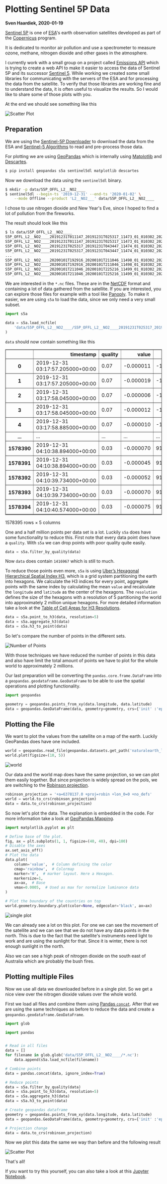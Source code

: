 # Plotting Sentinel 5P Data

__Sven Haardiek, 2020-01-19__

[Sentinel 5P](http://www.esa.int/Applications/Observing_the_Earth/Copernicus/Sentinel-5P) is one of [ESA](https://www.esa.int/)'s earth observation satellites developed as part of the [Copernicus](https://www.esa.int/Applications/Observing_the_Earth/Copernicus) program.

It is dedicated to monitor air pollution and use a spectrometer to measure ozone, methane, nitrogen dioxide and other gases in the atmosphere.

I currently work with a small group on a project called [Emissions API](https://emissions-api.org) which is trying to create a web API to make it easier to access the data of Sentinel 5P and its successor [Sentinel 5](https://earth.esa.int/web/guest/missions/esa-future-missions/sentinel-5).
While working we created some small libraries for communicating with the servers of the ESA and for processing the data from the satellite.
To verify that those libraries are working fine and to understand the data, it is often useful to visualize the results.
So I would like to share some of those plots with you.

At the end we should see something like this

![Scatter Plot](images/plotting-sentinel-5p-data/scatter-plot.png)

## Preparation

We are using the [Sentinel-5P Downloader](https://pypi.org/project/sentinel5dl/) to download the data from the ESA and [Sentinel-5 Algorithms](https://pypi.org/project/s5a/) to read and pre-process those data.

For plotting we are using [GeoPandas](http://geopandas.org/) which is internally using [Matplotlib](https://matplotlib.org/) and [Descartes](https://pypi.org/project/descartes/).

```bash
$ pip install geopandas s5a sentinel5dl matplotlib descartes
```

Now we download the data using the `sentinel5dl` binary.

```bash
$ mkdir -p data/S5P_OFFL_L2__NO2____
$ sentinel5dl --begin-ts '2019-12-31' --end-ts '2020-01-02' \
    --mode Offline --product 'L2__NO2___' data/S5P_OFFL_L2__NO2____
```

I chose to use nitrogen dioxide and New Year's Eve, since I hoped to find a lot of pollution from the fireworks.

The result should look like this

```bash
$ ls data/S5P_OFFL_L2__NO2____
S5P_OFFL_L2__NO2____20191231T011147_20191231T025317_11473_01_010302_20200101T180133.nc
S5P_OFFL_L2__NO2____20191231T011147_20191231T025317_11473_01_010302_20200101T180133.nc.md5sum
S5P_OFFL_L2__NO2____20191231T025317_20191231T043447_11474_01_010302_20200101T192226.nc
S5P_OFFL_L2__NO2____20191231T025317_20191231T043447_11474_01_010302_20200101T192226.nc.md5sum
...
S5P_OFFL_L2__NO2____20200101T192916_20200101T211046_11498_01_010302_20200103T121312.nc
S5P_OFFL_L2__NO2____20200101T192916_20200101T211046_11498_01_010302_20200103T121312.nc.md5sum
S5P_OFFL_L2__NO2____20200101T211046_20200101T225216_11499_01_010302_20200103T140339.nc
S5P_OFFL_L2__NO2____20200101T211046_20200101T225216_11499_01_010302_20200103T140339.nc.md5sum
```

We are interested in the `*.nc` files.
These are in the [NetCDF](https://de.wikipedia.org/wiki/NetCDF) format and containing a lot of data gathered from the satellite.
If you are interested, you can explore those files for example with a tool like [Panoply](https://www.giss.nasa.gov/tools/panoply/).
To make it easier, we are using `s5a` to load the data, since we only need a very small subset.


```python
import s5a

data = s5a.load_ncfile(
    'data/S5P_OFFL_L2__NO2____/S5P_OFFL_L2__NO2____20191231T025317_20191231T043447_11474_01_010302_20200101T192226.nc'
)
```

`data` should now contain something like this

<div>
<style scoped>
    .dataframe tbody tr th:only-of-type {
        vertical-align: middle;
    }

    .dataframe tbody tr th {
        vertical-align: top;
    }

    .dataframe thead th {
        text-align: right;
    }
</style>
<table border="1" class="dataframe">
  <thead>
    <tr style="text-align: right;">
      <th></th>
      <th>timestamp</th>
      <th>quality</th>
      <th>value</th>
      <th>longitude</th>
      <th>latitude</th>
    </tr>
  </thead>
  <tbody>
    <tr>
      <th>0</th>
      <td>2019-12-31 03:17:57.205000+00:00</td>
      <td>0.07</td>
      <td>-0.000011</td>
      <td>-15.975651</td>
      <td>-65.399246</td>
    </tr>
    <tr>
      <th>1</th>
      <td>2019-12-31 03:17:57.205000+00:00</td>
      <td>0.07</td>
      <td>-0.000019</td>
      <td>-16.178890</td>
      <td>-65.418892</td>
    </tr>
    <tr>
      <th>2</th>
      <td>2019-12-31 03:17:58.045000+00:00</td>
      <td>0.07</td>
      <td>-0.000006</td>
      <td>-15.965775</td>
      <td>-65.446426</td>
    </tr>
    <tr>
      <th>3</th>
      <td>2019-12-31 03:17:58.045000+00:00</td>
      <td>0.07</td>
      <td>-0.000012</td>
      <td>-16.169365</td>
      <td>-65.466110</td>
    </tr>
    <tr>
      <th>4</th>
      <td>2019-12-31 03:17:58.885000+00:00</td>
      <td>0.07</td>
      <td>-0.000010</td>
      <td>-15.955670</td>
      <td>-65.493546</td>
    </tr>
    <tr>
      <th>...</th>
      <td>...</td>
      <td>...</td>
      <td>...</td>
      <td>...</td>
      <td>...</td>
    </tr>
    <tr>
      <th>1578390</th>
      <td>2019-12-31 04:10:38.894000+00:00</td>
      <td>0.03</td>
      <td>-0.000070</td>
      <td>91.619942</td>
      <td>62.235840</td>
    </tr>
    <tr>
      <th>1578391</th>
      <td>2019-12-31 04:10:38.894000+00:00</td>
      <td>0.03</td>
      <td>-0.000045</td>
      <td>91.716927</td>
      <td>62.305752</td>
    </tr>
    <tr>
      <th>1578392</th>
      <td>2019-12-31 04:10:39.734000+00:00</td>
      <td>0.03</td>
      <td>-0.000052</td>
      <td>91.440414</td>
      <td>62.197773</td>
    </tr>
    <tr>
      <th>1578393</th>
      <td>2019-12-31 04:10:39.734000+00:00</td>
      <td>0.03</td>
      <td>-0.000070</td>
      <td>91.538177</td>
      <td>62.268784</td>
    </tr>
    <tr>
      <th>1578394</th>
      <td>2019-12-31 04:10:40.574000+00:00</td>
      <td>0.03</td>
      <td>-0.000075</td>
      <td>91.358582</td>
      <td>62.230633</td>
    </tr>
  </tbody>
</table>
<p>1578395 rows × 5 columns</p>
</div>

One and a half million points per data set is a lot.
Luckily `s5a` does have some functionality to reduce this.
First note that every data point does have a `quality`.
With `s5a` we can drop points with poor quality quite easily.

```python
data = s5a.filter_by_quality(data)
```

Now `data` does contain `1416967` which is still to much.

To reduce those points even more,
`s5a` is using [Uber’s Hexagonal Hierarchical Spatial Index H3](https://eng.uber.com/h3/),
which is a grid system partitioning the earth into hexagons.
We calculate the H3 indices for every point,
aggregate points with the same index by calculating the mean `value` and recalculate the `longitude` and `latitude` as the center of the hexagons.
The `resolution` defines the size of the hexagons with a resolution of 5 partitioning the world into approximately 2 million unique hexagons.
For more detailed information take a look at the [Table of Cell Areas for H3 Resolutions](https://uber.github.io/h3/#/documentation/core-library/resolution-table).


```python
data = s5a.point_to_h3(data, resolution=5)
data = s5a.aggregate_h3(data)
data = s5a.h3_to_point(data)
```

So let's compare the number of points in the different sets.

![Number of Points](images/plotting-sentinel-5p-data/number-of-points.svg)

With those techniques we have reduced the number of points in this data and also have limit the total amount of points we have to plot for the whole world to approximately 2 millions.

Our last preparation will be converting the `pandas.core.frame.DataFrame` into a `geopandas.geodataframe.GeoDataFrame` to be able to use the spatial operations and plotting functionality.

```python
import geopandas

geometry = geopandas.points_from_xy(data.longitude, data.latitude)
data = geopandas.GeoDataFrame(data, geometry=geometry, crs={'init' :'epsg:4326'})
```

## Plotting the File

We want to plot the values from the satellite on a map of the earth.
Luckily GeoPandas does have one included.

```python
world = geopandas.read_file(geopandas.datasets.get_path('naturalearth_lowres'))
world.plot(figsize=(10, 5))
```

![world](images/plotting-sentinel-5p-data/world.png)

Our data and the world map does have the same projection, so we can plot them easily together.
But since projection is widely spread on the pols, we are switching to the [Robinson projection](https://en.wikipedia.org/wiki/Robinson_projection).

```python
robinson_projection = '+a=6378137.0 +proj=robin +lon_0=0 +no_defs'
world = world.to_crs(robinson_projection)
data = data.to_crs(robinson_projection)
```

So now let's plot the data.
The explanation is embedded in the code.
For more information take a look at [GeoPandas Mapping](http://geopandas.org/mapping.html).

```python
import matplotlib.pyplot as plt

# Define base of the plot.
fig, ax = plt.subplots(1, 1, figsize=(40, 40), dpi=100)
# Disable the axes
ax.set_axis_off()
# Plot the data
data.plot(
    column='value',  # Column defining the color
    cmap='rainbow',  # Colormap
    marker='H',  # marker layout. Here a Hexagon.
    markersize=1,
    ax=ax,  # Base
    vmax=0.0005,  # Used as max for normalize luminance data
)

# Plot the boundary of the countries on top
world.geometry.boundary.plot(color=None, edgecolor='black', ax=ax)
```

![single plot](images/plotting-sentinel-5p-data/single-plot.png)

We can already see a lot on this plot.
For one we can see the movement of the satellite and we can see that we do not have any data points in the north.
This is due to the fact that the satellite's instruments need light to work and are using the sunlight for that.
Since it is winter, there is not enough sunlight in the north.

Also we can see a high peak of nitrogen dioxide on the south east of Australia which are probably the bush fires.

## Plotting multiple Files

Now we use all data we downloaded before in a single plot. So we get a nice view over the nitrogen dioxide values over the whole world.

First we load all files and combine them using [Pandas `concat`](https://pandas.pydata.org/pandas-docs/stable/reference/api/pandas.concat.html).
After that we are using the same techniques as before to reduce the data and create a `geopandas.geodataframe.GeoDataFrame`.

```python
import glob

import pandas


# Read in all files
data = []
for filename in glob.glob('data/S5P_OFFL_L2__NO2____/*.nc'):
    data.append(s5a.load_ncfile(filename))

# Combine points
data = pandas.concat(data, ignore_index=True)

# Reduce points
data = s5a.filter_by_quality(data)
data = s5a.point_to_h3(data, resolution=5)
data = s5a.aggregate_h3(data)
data = s5a.h3_to_point(data)

# Create geopandas dataframe
geometry = geopandas.points_from_xy(data.longitude, data.latitude)
data = geopandas.GeoDataFrame(data, geometry=geometry, crs={'init' :'epsg:4326'})

# Projection change
data = data.to_crs(robinson_projection)
```

Now we plot this data the same we way than before and the following result

![Scatter Plot](images/plotting-sentinel-5p-data/scatter-plot.png)

That's all!

If you want to try this yourself,
you can also take a look at this [Jupyter Notebook](https://nbviewer.jupyter.org/github/shaardie/sentinel5p-plots/blob/master/Scatter%20Plots.ipynb).
